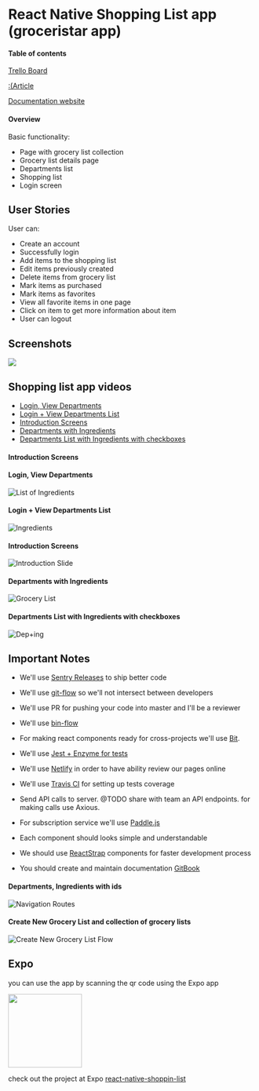 # React Native Shopping List app (groceristar app)


#### Table of contents
[Trello Board](https://trello.com/b/n2ufANiO/groceristar-app)

[:(Article]()

[Documentation website](https://groceristar.github.io/documentation/)

#### Overview

Basic functionality:

- Page with grocery list collection
- Grocery list details page
- Departments list
- Shopping list
- Login screen


## User Stories

User can:
* Create an account
* Successfully login
* Add items to the shopping list
* Edit items previously created
* Delete items from grocery list
* Mark items as purchased
* Mark items as favorites
* View all favorite items in one page
* Click on item to get more information about item
* User can logout

## Screenshots

<img src="assets/SC.png">







## Shopping list app videos

- [Login, View Departments]()
- [Login + View Departments List]()
- [Introduction Screens]()
- [Departments with Ingredients]()
- [Departments List with Ingredients with checkboxes]()


#### Introduction Screens


#### Login, View Departments
![List of Ingredients](https://github.com/GroceriStar/creative/blob/master/app-video/ingredients-list.gif)

#### Login + View Departments List
![Ingredients](https://github.com/GroceriStar/creative/blob/master/app-video/Ingredients.gif)


#### Introduction Screens
![Introduction Slide](https://github.com/GroceriStar/creative/blob/master/app-video/introduction-slide.gif)


#### Departments with Ingredients
![Grocery List](https://github.com/GroceriStar/creative/blob/master/app-video/grocery-list.gif)


#### Departments List with Ingredients with checkboxes
![Dep+ing](https://github.com/GroceriStar/creative/blob/master/app-video/departments-with-ingredients.gif)




## Important Notes
- We'll use [Sentry Releases](https://docs.sentry.io/learn/releases/) to ship better code
- We'll use [git-flow](https://www.atlassian.com/git/tutorials/comparing-workflows/gitflow-workflow) so we'll not intersect between developers
- We'll use PR for pushing your code into master and I'll be a reviewer
- We'll use [bin-flow](https://github.com/facebook/flow)
- For making react components ready for cross-projects we'll use [Bit](https://bitsrc.io/).
- We'll use [Jest + Enzyme for tests](https://facebook.github.io/jest/)
- We'll use [Netlify](https://www.netlify.com/) in order to have ability review our pages online
- We'll use [Travis CI](http://travis-ci.org) for setting up tests coverage
- Send API calls to server. @TODO share with team an API endpoints. for making calls use Axious.
- For subscription service we'll use [Paddle.js](https://paddle.com/docs/paddle-js-overlay-checkout/)

- Each component should looks simple and understandable
- We should use [ReactStrap](https://reactstrap.github.io/) components for faster development process
- You should create and maintain documentation [GitBook](https://www.gitbook.com/)



#### Departments, Ingredients with ids
![Navigation Routes](https://github.com/GroceriStar/creative/blob/master/app-video/navigation-routes.gif)


#### Create New Grocery List and collection of grocery lists
![Create New Grocery List Flow](https://github.com/GroceriStar/creative/blob/master/app-video/new-grocery.gif)





## Expo

you can use the app by scanning the qr code using the Expo app

<img src="assets/qr.png" width="150" height="150">

check out the project at Expo [react-native-shoppin-list](https://expo.io/@vineeshvk/react-native-shopping-list)
